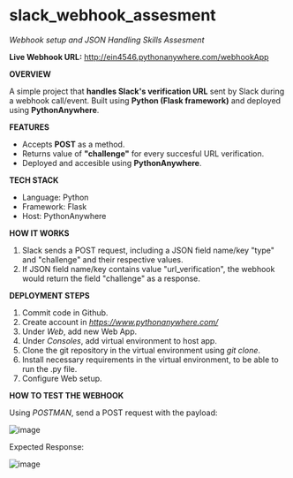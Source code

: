 # slack_webhook_assesment
_Webhook setup and JSON Handling Skills Assesment_

**Live Webhook URL:** http://ein4546.pythonanywhere.com/webhookApp

**OVERVIEW**

A simple project that **handles Slack's verification URL** sent by Slack during a webhook call/event. Built using **Python (Flask framework)** and deployed using **PythonAnywhere**.

**FEATURES**
* Accepts **POST** as a method.
* Returns value of **"challenge"** for every succesful URL verification.
* Deployed and accesible using **PythonAnywhere**.

**TECH STACK**
* Language: Python
* Framework: Flask
* Host: PythonAnywhere

**HOW IT WORKS**
1. Slack sends a POST request, including a JSON field name/key "type" and "challenge" and their respective values.
2. If JSON field name/key contains value "url_verification", the webhook would return the field "challenge" as a response.

**DEPLOYMENT STEPS**
1. Commit code in Github.
2. Create account in _https://www.pythonanywhere.com/_
3. Under _Web_, add new Web App.
4. Under _Consoles_, add virtual environment to host app.
5. Clone the git repository in the virtual environment using _git clone_.
6. Install necessary requirements in the virtual environment, to be able to run the .py file.
7. Configure Web setup.

**HOW TO TEST THE WEBHOOK**

Using _POSTMAN_, send a POST request with the payload:

![image](https://github.com/user-attachments/assets/81ee6c83-f8c7-44b6-b54f-df1ab38ad93f)


Expected Response:

![image](https://github.com/user-attachments/assets/3772912a-3532-4d94-a741-76c9f4d188f0)







